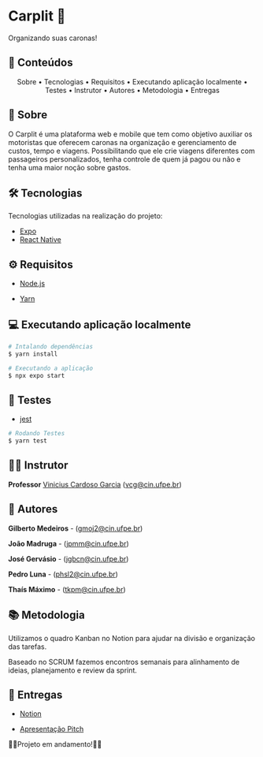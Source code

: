 # Carplit 🚗
Organizando suas caronas!


## 🧾 Conteúdos
<p align="center">
 <a>Sobre</a> •
 <a>Tecnologias</a> • 
 <a> Requisitos</a> • 
 <a> Executando aplicação localmente</a> • 
 <a> Testes</a> • 
 <a> Instrutor</a> • 
 <a> Autores</a> • 
 <a> Metodologia</a> •
 <a> Entregas</a>
</p>


## 📕 Sobre

O Carplit é uma plataforma web e mobile que tem como objetivo auxiliar os motoristas que oferecem caronas na organização e gerenciamento de custos, tempo e viagens. Possibilitando que ele crie viagens diferentes com passageiros personalizados, tenha controle de quem já pagou ou não e tenha uma maior noção sobre gastos.

## 🛠 Tecnologias

Tecnologias utilizadas na realização do projeto:

- [Expo](https://expo.io/)
- [React Native](https://reactnative.dev)

## ⚙ Requisitos

- [Node.js](https://nodejs.org/en/)

- [Yarn](https://yarnpkg.com/)

## 💻 Executando aplicação localmente

```bash
# Intalando dependências
$ yarn install
```

```bash
# Executando a aplicação
$ npx expo start
```

## 🚨 Testes

- [jest](https://jestjs.io/)

```bash
# Rodando Testes
$ yarn test
```

## 👨‍🏫 Instrutor
**Professor** [Vinicius Cardoso Garcia](https://viniciusgarcia.me/) (vcg@cin.ufpe.br)

## 👥 Autores

**Gilberto Medeiros** - (gmoj2@cin.ufpe.br)

**João Madruga** - (jpmm@cin.ufpe.br)

**José Gervásio** - (jgbcn@cin.ufpe.br)

**Pedro Luna** - (phsl2@cin.ufpe.br)

**Thaís Máximo** - (tkpm@cin.ufpe.br)


## 📚 Metodologia
Utilizamos o quadro Kanban no Notion para ajudar na divisão e organização das tarefas.

Baseado no SCRUM fazemos encontros semanais para alinhamento de ideias, planejamento e review da sprint.

## 🔗 Entregas

- [Notion](https://majestic-iguanodon-1ef.notion.site/Carplit-45357668df2241ed89df9be8335cc62c)

- [Apresentação Pitch](https://docs.google.com/presentation/d/1Q-Kd_0Us4Hjw7TkxjH17AzH425KhfQq1tzYCENAqAy8/edit?usp=sharing)

🚧🚧Projeto em andamento!🚧🚧

